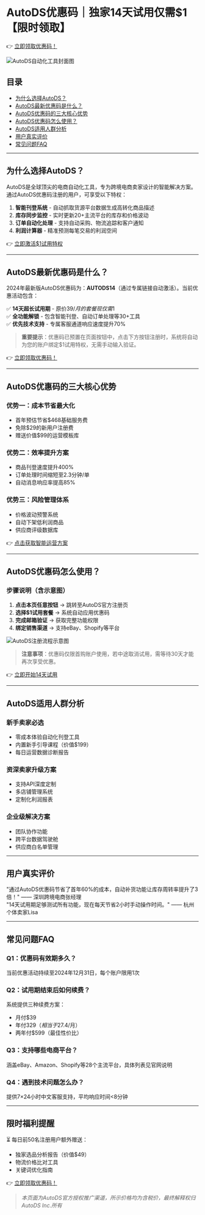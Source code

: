 # AutoDS优惠码｜独家14天试用仅需$1【限时领取】

👉 [立即领取优惠码！](https://bit.ly/4kRrsh8)

![AutoDS自动化工具封面图](https://via.placeholder.com/1200x600)

## 目录
- [为什么选择AutoDS？](#为什么选择AutoDS)
- [AutoDS最新优惠码是什么？](#autods最新优惠码是什么)
- [AutoDS优惠码的三大核心优势](#autods优惠码的三大核心优势)
- [AutoDS优惠码怎么使用？](#autods优惠码怎么使用)
- [AutoDS适用人群分析](#autods适用人群分析)
- [用户真实评价](#用户真实评价)
- [常见问题FAQ](#常见问题faq)

---

## 为什么选择AutoDS？
AutoDS是全球顶尖的电商自动化工具，专为跨境电商卖家设计的智能解决方案。通过AutoDS优惠码注册的用户，可享受以下特权：

1. **智能刊登系统** - 自动抓取货源平台数据生成高转化商品描述
2. **库存同步监控** - 实时更新20+主流平台的库存和价格波动
3. **订单自动化处理** - 支持自动采购、物流追踪和客户通知
4. **利润计算器** - 精准预测每笔交易的利润空间

👉 [立即激活$1试用特权](https://bit.ly/4kRrsh8)

---

## AutoDS最新优惠码是什么？
2024年最新版AutoDS优惠码为：**AUTODS14**（通过专属链接自动激活）。当前优惠活动包含：

✅ **14天超长试用期** - 原价$39/月的套餐现仅需$1  
✅ **全功能解锁** - 包含智能刊登、自动订单处理等30+工具  
✅ **优先技术支持** - 专属客服通道响应速度提升70%

> **重要提示**：优惠码已预置在页面按钮中，点击下方按钮注册时，系统将自动为您的账户绑定$1试用特权，无需手动输入验证。

👉 [立即领取优惠码！](https://bit.ly/4kRrsh8)

---

## AutoDS优惠码的三大核心优势
### 优势一：成本节省最大化
- 首年预估节省$468基础服务费
- 免除$29的新用户注册费
- 赠送价值$99的运营模板库

### 优势二：效率提升方案
- 商品刊登速度提升400%
- 订单处理时间缩短至2.3分钟/单
- 自动消息响应率提高85%

### 优势三：风险管理体系
- 价格波动预警系统
- 自动下架低利润商品
- 供应商评级数据库

👉 [点击获取智能运营方案](https://bit.ly/4kRrsh8)

---

## AutoDS优惠码怎么使用？
### 步骤说明（含示意图）
1. **点击本页任意按钮** → 跳转至AutoDS官方注册页
2. **选择$1试用套餐** → 系统自动应用优惠码
3. **完成邮箱验证** → 获取完整功能权限
4. **绑定销售渠道** → 支持eBay、Shopify等平台

![AutoDS注册流程示意图](https://via.placeholder.com/800x400)

> **注意事项**：优惠码仅限首购账户使用，若中途取消试用，需等待30天才能再次享受优惠。

👉 [立即开始14天试用](https://bit.ly/4kRrsh8)

---

## AutoDS适用人群分析
### 新手卖家必选
- 零成本体验自动化刊登工具
- 内置新手引导课程（价值$199）
- 每日运营数据诊断报告

### 资深卖家升级方案
- 支持API深度定制
- 多店铺管理系统
- 定制化利润报表

### 企业级解决方案
- 团队协作功能
- 跨平台数据驾驶舱
- 供应商白名单管理

---

## 用户真实评价
"通过AutoDS优惠码节省了首年60%的成本，自动补货功能让库存周转率提升了3倍！" —— 深圳跨境电商张经理  
"14天试用期足够测试所有功能，现在每天节省2小时手动操作时间。" —— 杭州个体卖家Lisa

---

## 常见问题FAQ
### Q1：优惠码有效期多久？
当前优惠活动持续至2024年12月31日，每个账户限用1次

### Q2：试用期结束后如何续费？
系统提供三种续费方案：  
- 月付$39  
- 年付$329（相当于$27.4/月）  
- 两年付$599（最佳性价比）

### Q3：支持哪些电商平台？
涵盖eBay、Amazon、Shopify等28个主流平台，具体列表见官网说明

### Q4：遇到技术问题怎么办？
提供7×24小时中文客服支持，平均响应时间<8分钟

---

## 限时福利提醒
⏳ 每日前50名注册用户额外赠送：
- 独家选品分析报告（价值$49）
- 物流价格比对工具
- 关键词优化指南

👉 [立即领取优惠码！](https://bit.ly/4kRrsh8)

> *本页面为AutoDS官方授权推广渠道，所示价格均为含税价，最终解释权归AutoDS Inc.所有*
